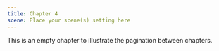```yaml
---
title: Chapter 4
scene: Place your scene(s) setting here
---
```


This is an empty chapter to illustrate the pagination between chapters.
